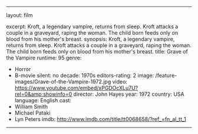 ---

layout: film

excerpt: Kroft, a legendary vampire, returns from sleep. Kroft attacks a couple in a graveyard, raping the woman. The child born feeds only on blood from his mother's breast.
synopsis: Kroft, a legendary vampire, returns from sleep. Kroft attacks a couple in a graveyard, raping the woman. The child born feeds only on blood from his mother's breast.
title: Grave of the Vampire
runtime: 95
genre: 
- Horror 
- B-movie 
silent: no
decade: 1970s
editors-rating: 2
image:  /feature-images/Grave-of-the-Vampire-1972.jpg
video: https://www.youtube.com/embed/xPGDOcXLu7U?rel=0&amp;showinfo=0
director: John Hayes
year: 1972
country: USA
language: English
cast:
- William Smith
- Michael Pataki
- Lyn Peters
imdb: http://www.imdb.com/title/tt0068658/?ref_=fn_al_tt_1

--- 